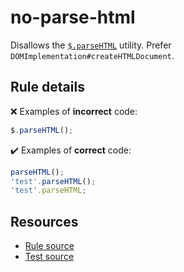 # no-parse-html

Disallows the [`$.parseHTML`](https://api.jquery.com/jQuery.parseHTML/) utility. Prefer `DOMImplementation#createHTMLDocument`.

## Rule details

❌ Examples of **incorrect** code:
```js
$.parseHTML();
```

✔️ Examples of **correct** code:
```js
parseHTML();
'test'.parseHTML();
'test'.parseHTML;
```

## Resources

* [Rule source](/src/rules/no-parse-html.js)
* [Test source](/src/tests/no-parse-html.js)

